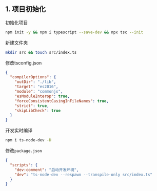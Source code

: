 ## 1. 项目初始化

初始化项目

~~~sh
npm init -y && npm i typescript --save-dev && npx tsc --init
~~~



新建文件夹

~~~sh
mkdir src && touch src/index.ts
~~~



修改tsconfig.json

~~~json
{
  "compilerOptions": {
    "outDir": "./lib",
    "target": "es2016",
    "module": "commonjs",
    "esModuleInterop": true,
    "forceConsistentCasingInFileNames": true,
    "strict": true,
    "skipLibCheck": true
  }
}

~~~



开发实时编译

~~~sh
npm i ts-node-dev -D
~~~



修改`package.json`

~~~json
{
  "scripts": {
    "dev:comment": "启动开发环境",
    "dev": "ts-node-dev --respawn --transpile-only src/index.ts"
  }
}
~~~

